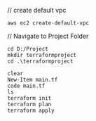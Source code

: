 // create default vpc
```
aws ec2 create-default-vpc
```
// Navigate to Project Folder
```
cd D:/Project
mkdir terraformproject
cd .\terraformproject
```
```
clear
New-Item main.tf
code main.tf
ls
terraform init
terraform plan
terraform apply
```
